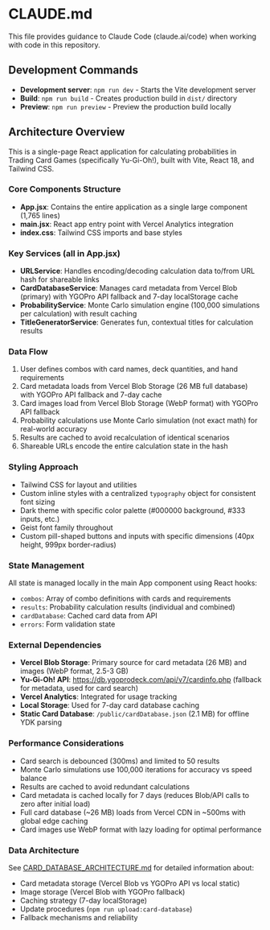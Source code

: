 # CLAUDE.md

This file provides guidance to Claude Code (claude.ai/code) when working with code in this repository.

## Development Commands

- **Development server**: `npm run dev` - Starts the Vite development server
- **Build**: `npm run build` - Creates production build in `dist/` directory
- **Preview**: `npm run preview` - Preview the production build locally

## Architecture Overview

This is a single-page React application for calculating probabilities in Trading Card Games (specifically Yu-Gi-Oh!), built with Vite, React 18, and Tailwind CSS.

### Core Components Structure

- **App.jsx**: Contains the entire application as a single large component (1,765 lines)
- **main.jsx**: React app entry point with Vercel Analytics integration
- **index.css**: Tailwind CSS imports and base styles

### Key Services (all in App.jsx)

- **URLService**: Handles encoding/decoding calculation data to/from URL hash for shareable links
- **CardDatabaseService**: Manages card metadata from Vercel Blob (primary) with YGOPro API fallback and 7-day localStorage cache
- **ProbabilityService**: Monte Carlo simulation engine (100,000 simulations per calculation) with result caching
- **TitleGeneratorService**: Generates fun, contextual titles for calculation results

### Data Flow

1. User defines combos with card names, deck quantities, and hand requirements
2. Card metadata loads from Vercel Blob Storage (26 MB full database) with YGOPro API fallback and 7-day cache
3. Card images load from Vercel Blob Storage (WebP format) with YGOPro API fallback
4. Probability calculations use Monte Carlo simulation (not exact math) for real-world accuracy
5. Results are cached to avoid recalculation of identical scenarios
6. Shareable URLs encode the entire calculation state in the hash

### Styling Approach

- Tailwind CSS for layout and utilities
- Custom inline styles with a centralized `typography` object for consistent font sizing
- Dark theme with specific color palette (#000000 background, #333 inputs, etc.)
- Geist font family throughout
- Custom pill-shaped buttons and inputs with specific dimensions (40px height, 999px border-radius)

### State Management

All state is managed locally in the main App component using React hooks:
- `combos`: Array of combo definitions with cards and requirements
- `results`: Probability calculation results (individual and combined)
- `cardDatabase`: Cached card data from API
- `errors`: Form validation state

### External Dependencies

- **Vercel Blob Storage**: Primary source for card metadata (26 MB) and images (WebP format, 2.5-3 GB)
- **Yu-Gi-Oh! API**: https://db.ygoprodeck.com/api/v7/cardinfo.php (fallback for metadata, used for card search)
- **Vercel Analytics**: Integrated for usage tracking
- **Local Storage**: Used for 7-day card database caching
- **Static Card Database**: `/public/cardDatabase.json` (2.1 MB) for offline YDK parsing

### Performance Considerations

- Card search is debounced (300ms) and limited to 50 results
- Monte Carlo simulations use 100,000 iterations for accuracy vs speed balance
- Results are cached to avoid redundant calculations
- Card metadata is cached locally for 7 days (reduces Blob/API calls to zero after initial load)
- Full card database (~26 MB) loads from Vercel CDN in ~500ms with global edge caching
- Card images use WebP format with lazy loading for optimal performance

### Data Architecture

See [CARD_DATABASE_ARCHITECTURE.md](CARD_DATABASE_ARCHITECTURE.md) for detailed information about:
- Card metadata storage (Vercel Blob vs YGOPro API vs local static)
- Image storage (Vercel Blob with YGOPro fallback)
- Caching strategy (7-day localStorage)
- Update procedures (`npm run upload:card-database`)
- Fallback mechanisms and reliability